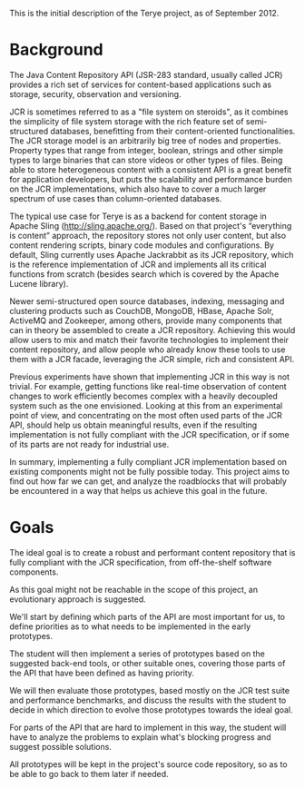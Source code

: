 This is the initial description of the Terye project, as of September 2012.

# Background

The Java Content Repository API (JSR-283 standard, usually called JCR) provides a rich set of services for content-based applications such as storage, security, observation and versioning.

JCR is sometimes referred to as a "file system on steroids", as it combines the simplicity of file system storage with the rich feature set of semi-structured databases, benefitting from their content-oriented functionalities. The JCR storage model is an arbitrarily big tree of nodes and properties. Property types that range from integer, boolean, strings and other simple types to large binaries that can store videos or other types of files. Being able to store heterogeneous content with a consistent API is a great benefit for application developers, but puts the scalability and performance burden on the JCR implementations, which also have to cover a much larger spectrum of use cases than column-oriented databases.

The typical use case for Terye is as a backend for content storage in Apache Sling (http://sling.apache.org/).  Based on that project's “everything is content” approach, the repository stores not only user content, but also content rendering scripts, binary code modules and configurations. By default, Sling currently uses Apache Jackrabbit as its JCR repository, which is the reference implementation of JCR and implements all its critical functions from scratch (besides search which is covered by the Apache Lucene library).

Newer semi-structured open source databases, indexing, messaging and clustering products such as CouchDB, MongoDB, HBase, Apache Solr, ActiveMQ and Zookeeper, among others, provide many components that can in theory be assembled to create a JCR repository. Achieving this would allow users to mix and match their favorite technologies to implement their content repository, and allow people who already know these tools to use them with a JCR facade, leveraging the JCR simple, rich and consistent API.

Previous experiments have shown that implementing JCR in this way is not trivial. For example, getting functions like real-time observation of content changes to work efficiently becomes complex with a heavily decoupled system such as the one envisioned. Looking at this from an experimental point of view, and concentrating on the most often used parts of the JCR API, should help us obtain meaningful results, even if the resulting implementation is not fully compliant with the JCR specification, or if some of its parts are not ready for industrial use.

In summary, implementing a fully compliant JCR implementation based on existing components might not be fully possible today. This project aims to find out how far we can get, and analyze the roadblocks that will probably be encountered in a way that helps us achieve this goal in the future.

# Goals
The ideal goal is to create a robust and performant content repository that is fully compliant with the JCR specification, from off-the-shelf software components.

As this goal might not be reachable in the scope of this project, an evolutionary approach is suggested.

We'll start by defining which parts of the API are most important for us, to define priorities as to what needs to be implemented in the early prototypes.

The student will then implement a series of prototypes based on the suggested back-end tools, or other suitable ones, covering those parts of the API that have been defined as having priority.

We will then evaluate those prototypes, based mostly on the JCR test suite and performance benchmarks, and discuss the results with the student to decide in which direction to evolve those prototypes towards the ideal goal.

For parts of the API that are hard to implement in this way, the student will have to analyze the problems to explain what's blocking progress and suggest possible solutions.

All prototypes will be kept in the project's source code repository, so as to be able to go back to them later if needed.

